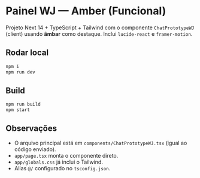 # Painel WJ — Amber (Funcional)

Projeto Next 14 + TypeScript + Tailwind com o componente `ChatPrototypeWJ` (client) usando **âmbar** como destaque.
Inclui `lucide-react` e `framer-motion`.

## Rodar local
```bash
npm i
npm run dev
```

## Build
```bash
npm run build
npm start
```

## Observações
- O arquivo principal está em `components/ChatPrototypeWJ.tsx` (igual ao código enviado).
- `app/page.tsx` monta o componente direto.
- `app/globals.css` já inclui o Tailwind.
- Alias `@/` configurado no `tsconfig.json`.

